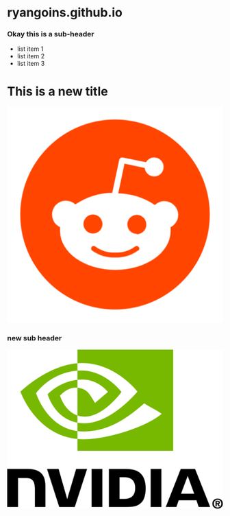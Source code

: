 # ryangoins.github.io


### Okay this is a sub-header 

* list item 1
* list item 2
* list item 3

# This is a new title

![free-reddit-logo-icon-2436-thumb.png](https://raw.githubusercontent.com/ryangoins/ryangoins.github.io/main/free-reddit-logo-icon-2436-thumb.png)



### new sub header


![Nvidia_logo.svg.png](https://raw.githubusercontent.com/ryangoins/ryangoins.github.io/main/Nvidia_logo.svg.png)